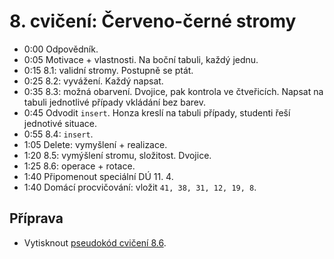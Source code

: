 # 8. cvičení: Červeno-černé stromy

* 0:00 Odpovědník.
* 0:05 Motivace + vlastnosti. Na boční tabuli, každý jednu.
* 0:15 8.1: validní stromy. Postupně se ptát.
* 0:25 8.2: vyvážení. Každý napsat.
* 0:35 8.3: možná obarvení. Dvojice, pak kontrola ve čtveřicích. Napsat na tabuli
       jednotlivé případy vkládání bez barev.
* 0:45 Odvodit `insert`. Honza kreslí na tabuli případy, studenti řeší jednotivé
       situace.
* 0:55 8.4: `insert`.
* 1:05 Delete: vymyšlení + realizace.
* 1:20 8.5: vymýšlení stromu, složitost. Dvojice.
* 1:25 8.6: operace + rotace.
* 1:40 Připomenout speciální DÚ 11. 4.
* 1:40 Domácí procvičování: vložit `41, 38, 31, 12, 19, 8`.

## Příprava

* Vytisknout [pseudokód cvičení 8.6](../aktivity/cv08/rotate).

